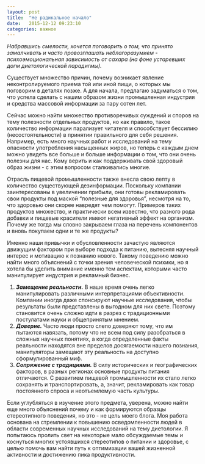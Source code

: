 ```yaml
---
layout: post
title:  "Не радикальное начало"
date:   2015-12-12 09:23:10
categories: важное
---
```


*Набравшись смелости, хочется поговорить о том, что принято замалчивать и часто провозглашать неблагоразумием - психоэмоциональная зависимость от сахара (на фоне устаревших догм диетологической парадигмы).*

Существует множество причин, почему возникает явление неконтролируемого приема той или иной пищи, о которых мы поговорим в деталях позже. А для начала, предлагаю задуматься о том, что успела сделать с нашим образом жизни промышленная индустрия и средства массовой информации за пару сотен лет. 

Сейчас можно найти множество противоречивых суждений и споров на тему полезности отдельных продуктов, но как правило, такое количество информации парализует читателя и способствует бессилию (несостоятельности) в принятии правильного для себя решения. Например, есть много научных работ и исследований на тему опасности употребления насыщенных жиров, но теперь с каждым днем можно увидеть все больше и больше информации о том, что они очень полезны для нас. Кому верить и как поддерживать свой здоровый образ жизни - с этим вопросом сталкивались многие.

Отрасль пищевой промышленности также внесла свою лепту в количество существующей дезинформации. Поскольку компании заинтересованы в увеличении прибыли, они готовы рекламировать свои продукты под маской “полезные для здоровья”, несмотря на то, что здоровью они скорее навредят чем помогут. Примеров таких продуктов множество, и практически всем известно, что разного рода добавки и пищевые красители имеют негативный эффект на организм. Почему же тогда мы словно закрываем глаза на перечень компонентов и вновь покупаем одни и те же продукты?

Именно наши привычки и обусловленности зачастую являются движущим фактором при выборе подхода к питанию, вытесняя научный интерес и мотивацию к познанию нового. Такому поведению можно найти много объяснений с точки зрения человеческой психики, но я хотела бы уделить внимание именно тем аспектам, которыми часто манипулирует индустрия и рекламный бизнес. 

1. ***Замещение реальности.*** В наше время очень легко манипулировать различными интерпретациями объективности. Компании иногда даже спонсируют научные исследования, чтобы результаты были представлены в выгодном для них свете. Поэтому становится очень сложно идти в разрез с традиционными постулатами науки и общепринятым мнением.
2. ***Доверие.*** Часто люди просто слепо доверяют тому, что им пытаются навязать, потому что не всем под силу разобраться в сложных научных понятиях, а когда определенные факты реальности находятся вне пределов досягаемости нашего познания, манипуляторы замещают эту реальность на доступно сформулированный миф.
3. ***Сопряжение с традициями.*** В силу исторических и географических факторов, в разных регионах основные продукты питания отличаются. С развитием пищевой промышленности их стало легко сохранять и транспортировать, а, значит, рекламировать как товар постоянного спроса и неотъемлемую часть культуры. 

Если углубляться в изучение этого предмета, уверена, можно найти еще много объяснений почему и как формируются образцы стереотипного поведения, но это - не цель моего блога. Моя работа основана на стремлении к повышению осведомленности людей в области современных научных исследований на тему диетологии. Я попытаюсь пролить свет на некоторые мало обсуждаемые темы и коснуться многих устоявшихся стереотипов о питании и здоровье, с целью помочь вам найти путь к оптимизации вашей жизненной активности и достижению пика продуктивности. 
